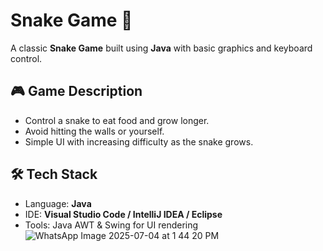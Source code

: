# Snake Game 🐍

A classic **Snake Game** built using **Java** with basic graphics and keyboard control.

## 🎮 Game Description

- Control a snake to eat food and grow longer.
- Avoid hitting the walls or yourself.
- Simple UI with increasing difficulty as the snake grows.

## 🛠️ Tech Stack

- Language: **Java**
- IDE: **Visual Studio Code / IntelliJ IDEA / Eclipse**
- Tools: Java AWT & Swing for UI rendering
![WhatsApp Image 2025-07-04 at 1 44 20 PM](https://github.com/user-attachments/assets/95b6dea4-38b4-447e-9592-f57f1c156f5e)
